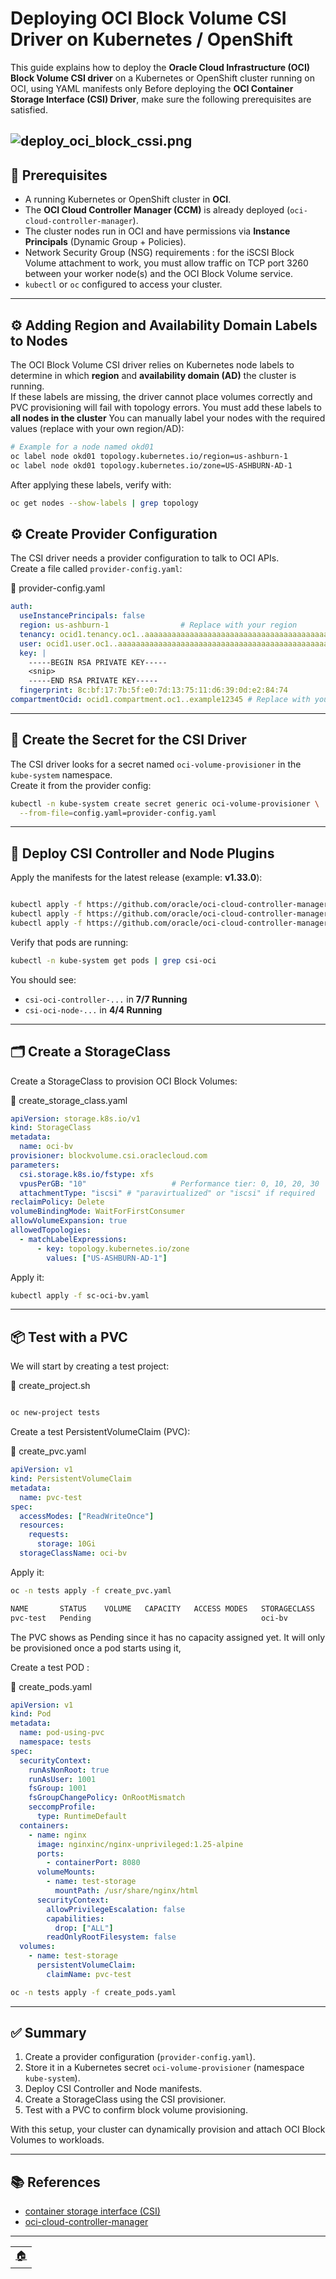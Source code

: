 # Deploying OCI Block Volume CSI Driver on Kubernetes / OpenShift

This guide explains how to deploy the **Oracle Cloud Infrastructure (OCI) Block Volume CSI driver** on a Kubernetes or OpenShift cluster running on OCI, using YAML manifests only 
Before deploying the **OCI Container Storage Interface (CSI) Driver**, make sure the following prerequisites are satisfied.

![deploy_oci_block_cssi.png](imgs/deploy_oci_block_cssi.png)
---

## 📝 Prerequisites

- A running Kubernetes or OpenShift cluster in **OCI**.
- The **OCI Cloud Controller Manager (CCM)** is already deployed (`oci-cloud-controller-manager`).
- The cluster nodes run in OCI and have permissions via **Instance Principals** (Dynamic Group + Policies).
- Network Security Group (NSG) requirements : for the iSCSI Block Volume attachment to work, you must allow traffic on TCP port 3260 between your worker node(s) and the OCI Block Volume service.
- `kubectl` or `oc` configured to access your cluster.

---

## ⚙️ Adding Region and Availability Domain Labels to Nodes

The OCI Block Volume CSI driver relies on Kubernetes node labels to determine in which **region** and **availability domain (AD)** the cluster is running.  
If these labels are missing, the driver cannot place volumes correctly and PVC provisioning will fail with topology errors.
You must add these labels to **all nodes in the cluster**
You can manually label your nodes with the required values (replace with your own region/AD):

```bash
# Example for a node named okd01
oc label node okd01 topology.kubernetes.io/region=us-ashburn-1
oc label node okd01 topology.kubernetes.io/zone=US-ASHBURN-AD-1
```

After applying these labels, verify with:

```bash
oc get nodes --show-labels | grep topology
```


## ⚙️ Create Provider Configuration

The CSI driver needs a provider configuration to talk to OCI APIs.  
Create a file called `provider-config.yaml`:

📄 provider-config.yaml
```yaml
auth:
  useInstancePrincipals: false
  region: us-ashburn-1                # Replace with your region
  tenancy: ocid1.tenancy.oc1..aaaaaaaaaaaaaaaaaaaaaaaaaaaaaaaaaaaaaaaaaaaaaaaaaaaaaaaaaaaa
  user: ocid1.user.oc1..aaaaaaaaaaaaaaaaaaaaaaaaaaaaaaaaaaaaaaaaaaaaaaaaaaaaaaaaaaaa
  key: |
    -----BEGIN RSA PRIVATE KEY-----
    <snip>
    -----END RSA PRIVATE KEY-----
  fingerprint: 8c:bf:17:7b:5f:e0:7d:13:75:11:d6:39:0d:e2:84:74
compartmentOcid: ocid1.compartment.oc1..example12345 # Replace with your comportment OCID
```

---

## 🔑 Create the Secret for the CSI Driver

The CSI driver looks for a secret named `oci-volume-provisioner` in the `kube-system` namespace.  
Create it from the provider config:

```bash
kubectl -n kube-system create secret generic oci-volume-provisioner \
  --from-file=config.yaml=provider-config.yaml
```

---

## 🚀 Deploy CSI Controller and Node Plugins

Apply the manifests for the latest release (example: **v1.33.0**):

```bash

kubectl apply -f https://github.com/oracle/oci-cloud-controller-manager/releases/download/v1.33.0/oci-csi-controller-driver.yaml
kubectl apply -f https://github.com/oracle/oci-cloud-controller-manager/releases/download/v1.33.0/oci-csi-node-driver.yaml
kubectl apply -f https://github.com/oracle/oci-cloud-controller-manager/releases/download/v1.33.0/oci-csi-node-rbac.yaml
```

Verify that pods are running:

```bash
kubectl -n kube-system get pods | grep csi-oci
```

You should see:
- `csi-oci-controller-...` in **7/7 Running**
- `csi-oci-node-...` in **4/4 Running**

---

## 🗂️ Create a StorageClass

Create a StorageClass to provision OCI Block Volumes:

📄 create_storage_class.yaml
```yaml
apiVersion: storage.k8s.io/v1
kind: StorageClass
metadata:
  name: oci-bv
provisioner: blockvolume.csi.oraclecloud.com
parameters:
  csi.storage.k8s.io/fstype: xfs
  vpusPerGB: "10"                   # Performance tier: 0, 10, 20, 30
  attachmentType: "iscsi" # "paravirtualized" or "iscsi" if required
reclaimPolicy: Delete
volumeBindingMode: WaitForFirstConsumer
allowVolumeExpansion: true
allowedTopologies:
  - matchLabelExpressions:
      - key: topology.kubernetes.io/zone
        values: ["US-ASHBURN-AD-1"]
```

Apply it:

```bash
kubectl apply -f sc-oci-bv.yaml
```

---

## 📦 Test with a PVC

We will start by creating a test project:

📄 create_project.sh
```bash

oc new-project tests

```

Create a test PersistentVolumeClaim (PVC):

📄 create_pvc.yaml
```yaml
apiVersion: v1
kind: PersistentVolumeClaim
metadata:
  name: pvc-test
spec:
  accessModes: ["ReadWriteOnce"]
  resources:
    requests:
      storage: 10Gi
  storageClassName: oci-bv
```

Apply it:

```bash
oc -n tests apply -f create_pvc.yaml

NAME       STATUS    VOLUME   CAPACITY   ACCESS MODES   STORAGECLASS   VOLUMEATTRIBUTESCLASS   AGE
pvc-test   Pending                                      oci-bv         <unset>                 1m

```
The PVC shows as Pending since it has no capacity assigned yet. It will only be provisioned once a pod starts using it,

Create a test POD :

📄 create_pods.yaml
```yaml
apiVersion: v1
kind: Pod
metadata:
  name: pod-using-pvc
  namespace: tests
spec:
  securityContext:
    runAsNonRoot: true
    runAsUser: 1001
    fsGroup: 1001
    fsGroupChangePolicy: OnRootMismatch
    seccompProfile:
      type: RuntimeDefault
  containers:
    - name: nginx
      image: nginxinc/nginx-unprivileged:1.25-alpine
      ports:
        - containerPort: 8080
      volumeMounts:
        - name: test-storage
          mountPath: /usr/share/nginx/html
      securityContext:
        allowPrivilegeEscalation: false
        capabilities:
          drop: ["ALL"]
        readOnlyRootFilesystem: false
  volumes:
    - name: test-storage
      persistentVolumeClaim:
        claimName: pvc-test
```

```bash
oc -n tests apply -f create_pods.yaml

```

---

## ✅ Summary

1. Create a provider configuration (`provider-config.yaml`).
2. Store it in a Kubernetes secret `oci-volume-provisioner` (namespace `kube-system`).
3. Deploy CSI Controller and Node manifests.
4. Create a StorageClass using the CSI provisioner.
5. Test with a PVC to confirm block volume provisioning.

With this setup, your cluster can dynamically provision and attach OCI Block Volumes to workloads.

---

## 📚 References

- [container storage interface (CSI)](https://github.com/oracle/oci-cloud-controller-manager/blob/master/container-storage-interface.md)
- [oci-cloud-controller-manager](https://github.com/oracle/oci-cloud-controller-manager)


---
<table>
<tr style="border: 0px transparent">
	<td style="border: 0px transparent"><a href="../README.md" title="home">🏠</a></td>
</tr>
</tr>

</table>